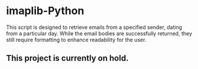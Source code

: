 ﻿# imaplib-Python
This script is designed to retrieve emails from a specified sender, dating from a particular day. While the email bodies are successfully returned, they still require formatting to enhance readability for the user. 

## This project is currently on hold.
